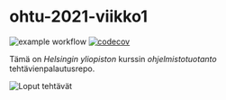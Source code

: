 # ohtu-2021-viikko1

![example workflow](https://github.com/Vesulius/ohtu-2021-viikko1/workflows/CI/badge.svg)
[![codecov](https://codecov.io/gh/Vesulius/ohtu-2021-viikko1/branch/main/graph/badge.svg?token=9ENHLHX6GY)](https://codecov.io/gh/Vesulius/ohtu-2021-viikko1)

Tämä on *Helsingin yliopiston* kurssin *ohjelmistotuotanto* tehtävienpalautusrepo.

![Loput tehtävät](https://github.com/Vesulius/ohtu-2021)